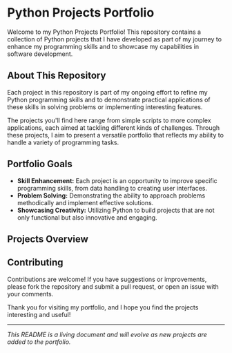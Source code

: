 # Python Projects Portfolio

Welcome to my Python Projects Portfolio! This repository contains a collection of Python projects that I have developed as part of my journey to enhance my programming skills and to showcase my capabilities in software development.

## About This Repository

Each project in this repository is part of my ongoing effort to refine my Python programming skills and to demonstrate practical applications of these skills in solving problems or implementing interesting features.

The projects you'll find here range from simple scripts to more complex applications, each aimed at tackling different kinds of challenges. Through these projects, I aim to present a versatile portfolio that reflects my ability to handle a variety of programming tasks.

## Portfolio Goals

- **Skill Enhancement:** Each project is an opportunity to improve specific programming skills, from data handling to creating user interfaces.
- **Problem Solving:** Demonstrating the ability to approach problems methodically and implement effective solutions.
- **Showcasing Creativity:** Utilizing Python to build projects that are not only functional but also innovative and engaging.

## Projects Overview


## Contributing

Contributions are welcome! If you have suggestions or improvements, please fork the repository and submit a pull request, or open an issue with your comments.

Thank you for visiting my portfolio, and I hope you find the projects interesting and useful!

---

*This README is a living document and will evolve as new projects are added to the portfolio.*

